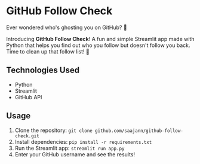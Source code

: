 # GitHub Follow Check

Ever wondered who's ghosting you on GitHub? 🤔

Introducing **GitHub Follow Check**! A fun and simple Streamlit app made with Python that helps you find out who you follow but doesn't follow you back. Time to clean up that follow list! 🚀

## Technologies Used
- Python
- Streamlit
- GitHub API

## Usage
1. Clone the repository: `git clone github.com/saajann/github-follow-check.git`
2. Install dependencies: `pip install -r requirements.txt`
3. Run the Streamlit app: `streamlit run app.py`
4. Enter your GitHub username and see the results!